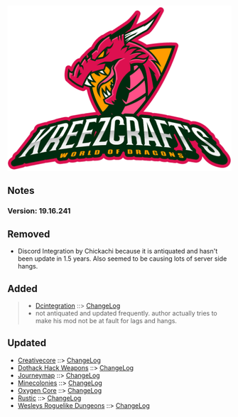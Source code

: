 ![WORLD OF DRAGONS LOGO](https://github.com/kreezxil/kreezcraft.com/blob/master/clean-background.png)

## Notes
### Version: 19.16.241

## Removed
- Discord Integration by Chickachi because it is antiquated and hasn't been update in 1.5 years. Also seemed to be causing lots of server side hangs.

## Added
> - [Dcintegration](https://www.curseforge.com/minecraft/mc-mods/dcintegration) ::> [ChangeLog](https://www.curseforge.com/minecraft/mc-mods/dcintegration/files/2839366)
> - not antiquated and updated frequently. author actually tries to make his mod not be at fault for lags and hangs.

## Updated
- [Creativecore](https://www.curseforge.com/minecraft/mc-mods/creativecore) ::> [ChangeLog](https://www.curseforge.com/minecraft/mc-mods/creativecore/files/2842810)
- [Dothack Hack Weapons](https://www.curseforge.com/minecraft/mc-mods/dothack-hack-weapons) ::> [ChangeLog](https://www.curseforge.com/minecraft/mc-mods/dothack-hack-weapons/files/2843088)
- [Journeymap](https://www.curseforge.com/minecraft/mc-mods/journeymap) ::> [ChangeLog](https://www.curseforge.com/minecraft/mc-mods/journeymap/files/2841588)
- [Minecolonies](https://www.curseforge.com/minecraft/mc-mods/minecolonies) ::> [ChangeLog](https://www.curseforge.com/minecraft/mc-mods/minecolonies/files/2842477)
- [Oxygen Core](https://www.curseforge.com/minecraft/mc-mods/oxygen-core) ::> [ChangeLog](https://www.curseforge.com/minecraft/mc-mods/oxygen-core/files/2828277)
- [Rustic](https://www.curseforge.com/minecraft/mc-mods/rustic) ::> [ChangeLog](https://www.curseforge.com/minecraft/mc-mods/rustic/files/2841018)
- [Wesleys Roguelike Dungeons](https://www.curseforge.com/minecraft/mc-mods/wesleys-roguelike-dungeons) ::> [ChangeLog](https://www.curseforge.com/minecraft/mc-mods/wesleys-roguelike-dungeons/files/2841053)
